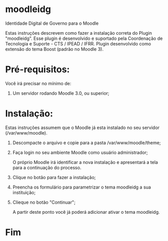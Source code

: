 # moodleidg
Identidade Digital de Governo para o Moodle

Estas instruções descrevem como fazer a instalação correta do Plugin "moodleidg".
Esse plugin é desenvolvido e suportado pela Coordenação de Tecnologia e Suporte - CTS / IPEAD / IFRR.
Plugin desenvolvido como extensão do tema Boost (padrão no Moodle 3).

Pré-requisitos:
============
Você irá precisar no mínimo de:

1.  Um servidor rodando Moodle 3.0, ou superior;

Instalação:
============
Estas instruções assumem que o Moodle já esta instalado no seu servidor (/var/www/moodle).

1.  Descompacte o arquivo e copie para a pasta /var/www/moodle/theme;
1.  Faça login no seu ambiente Moodle como usuário administrador;

    O próprio Moodle irá identificar a nova instalação e apresentará a tela para a continuação do processo.

3.  Clique no botão para fazer a instalação;
4.  Preencha os formulário para parametrizar o tema moodleidg a sua instituição;
5.  Clieque no botão "Continuar";

	A partir deste ponto você já poderá adicionar ativar o tema moodleidg.

Fim
============
